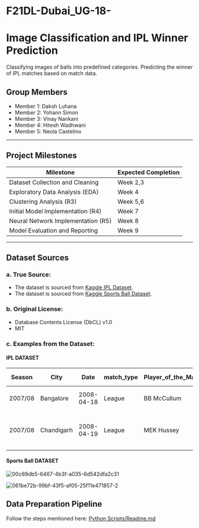 # F21DL-Dubai_UG-18-
# Image Classification and IPL Winner Prediction
Classifying images of balls into predefined categories.
Predicting the winner of IPL matches based on match data.

## **Group Members**
- Member 1: Daksh Luhana
- Member 2: Yohann Simon
- Member 3: Vinay Nankani
- Member 4: Hitesh Wadhwani
- Member 5: Neola Castelino


---

## **Project Milestones**
| **Milestone**                     | **Expected Completion** |
|------------------------------------|--------------------------|
| Dataset Collection and Cleaning    | Week 2,3                  |
| Exploratory Data Analysis (EDA)    | Week 4                  |
| Clustering Analysis (R3)           | Week 5,6                  |
| Initial Model Implementation (R4) | Week 7                  |
| Neural Network Implementation (R5)| Week 8                  |
| Model Evaluation and Reporting     | Week 9                  |

---

## **Dataset Sources**
### a. **True Source**:
- The dataset is sourced from [Kaggle IPL Dataset](https://www.kaggle.com/datasets/patrickb1912/ipl-complete-dataset-20082020).
- The dataset is sourced from [Kaggle Sports Ball Dataset](https://www.kaggle.com/datasets/mdkabinhasan/sports-ball-dataset?resource=download).

### b. **Original License**:
- Database Contents License (DbCL) v1.0
- MIT

### c. **Examples from the Dataset**:
#### IPL DATASET
| Season   | City        | Date       | match_type | Player_of_the_Match | Venue                                       | Team 1                   | Team 2                | Toss_Winner                | Toss_Decision | Winner                   | Result | Result_Margin | Target_Runs |Target_Overs  |Super_Over |Method | Umpire 1| Umpire 2|   
|----------|-------------|------------|------------|---------------------|---------------------------------------------|--------------------------|-----------------------|----------------------------|---------------|--------------------------|----------|------------|----------------|----------------|-------|------------|---------------|------------|
| 2007/08  | Bangalore   | 2008-04-18 | League     | BB McCullum         | M Chinnaswamy Stadium                       | Royal Challengers Bangalore | Kolkata Knight Riders | Royal Challengers Bangalore | field         | Kolkata Knight Riders | runs     | 140        | 223            | 20             | N     | NA         | Asad Rauf     | RE Koertzen |
| 2007/08  | Chandigarh  | 2008-04-19 | League     | MEK Hussey          | Punjab Cricket Association Stadium, Mohali | Kings XI Punjab          | Chennai Super Kings  | Chennai Super Kings       | bat           | Chennai Super Kings    | runs     | 33         | 241            | 20             | N     | NA         | MR Benson     | SL Shastri  |
#### Sports Ball DATASET
![00c69db5-6467-4b3f-a035-6d542dfa2c31](https://github.com/user-attachments/assets/f75ab8d8-db34-42e2-a09b-33b65215a9ca)



![061be72b-99bf-43f5-af05-25f11e471857-2](https://github.com/user-attachments/assets/5805003c-491d-4ded-98f9-fdf2c7746f7a)

## **Data Preparation Pipeline**
Follow the steps mentioned here: [Python Scripts/Readme.md](https://github.com/Hitesh765/F21DL-Dubai_UG-18-/blob/main/Python%20Scripts/Readme.md)


